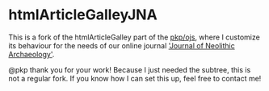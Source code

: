 # htmlArticleGalleyJNA

This is a fork of the htmlArticleGalley part of the [pkp/ojs](https://github.com/pkp/ojs), where I customize its behaviour for the needs of our online journal ['Journal of Neolithic Archaeology'](http://www.j-n-a.org).

@pkp thank you for your work! Because I just needed the subtree, this is not a regular fork. If you know how I can set this up, feel free to contact me!
